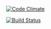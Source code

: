 [![Code Climate](https://codeclimate.com/github/wycleffsean/puntificate.png)](https://codeclimate.com/github/wycleffsean/puntificate)

[![Build Status](https://travis-ci.org/wycleffsean/puntificate.png)](https://travis-ci.org/wycleffsean/puntificate)
